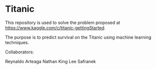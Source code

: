 Titanic
=======


This repository is used to solve the problem proposed at https://www.kaggle.com/c/titanic-gettingStarted. 

The purpose is to predict survival on the Titanic using machine learning techniques.

Collaborators:

Reynaldo Arteaga
Nathan King
Lee Safranek 
